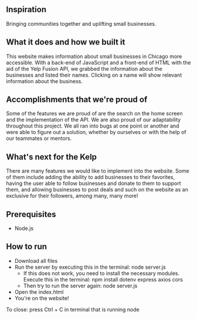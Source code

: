 ## Inspiration 
Bringing communities together and uplifting small businesses.
## What it does and how we built it
This website makes information about small businesses in Chicago more accessible. With a back-end of JavaScript and a front-end of HTML with the aid of the Yelp Fusion API, we grabbed the information about the businesses and listed their names. Clicking on a name will show relevant information about the business.
## Accomplishments that we're proud of
Some of the features we are proud of are the search on the home screen and the implementation of the API. We are also proud of our adaptability throughout this project. We all ran into bugs at one point or another and were able to figure out a solution, whether by ourselves or with the help of our teammates or mentors.
## What's next for the Kelp
There are many features we would like to implement into the website. Some of them include adding the ability to add businesses to their favorites, having the user able to follow businesses and donate to them to support them, and allowing businesses to post deals and such on the website as an exclusive for their followers, among many, many more!

## Prerequisites
- Node.js

## How to run
- Download all files
- Run the server by executing this in the terminal: node server.js
  - If this does not work, you need to install the necessary modules. Execute this in the terminal: npm install dotenv express axios cors
  - Then try to run the server again: node server.js
- Open the index.html
- You're on the website!

To close: press Ctrl + C in terminal that is running node

